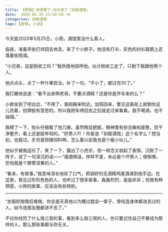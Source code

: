 ```yaml
---
title: 【草稿】他浪够了,也烂透了「初瘦酒馆」
date:  2020-05-25 23:59:59 +8
categories: 初瘦酒馆
tags: [爱情, 小说]
---
```


今天是2020年5月25日，小雨，酒馆里没什么客人。

临夜，准备早些打烊回去休息，来了个小胖子。他没有打伞，灰色的衬衫肩膀上还落着些雨滴。

“小兄弟，这是刚收工吗？”我热情地招呼他。伙计刚收工走了，只剩下我跟他两个人。

他点点头，点了一杯什果宾治。补了一句，“不小了，都过完30了。”

我打趣地说道：“看不出来啊老哥。不要点酒精？还是你是开车来的么？”

小胖坐到了吧台边，“不用了，我刚搬来附近。加班回来，瞥见这条街上就剩你这儿亮着，招牌挺有意思的。所以我把车停回去之后就走过来看看。我不喝酒，也不抽烟。”

我楞了一下，抬头仔细看了他几眼。虽然稍显肥腻，眼神里有些沧桑和疲惫，但干净整齐，看上还是挺年轻的。“好男人吖！你是说「初瘦酒馆」这个名字么？想当初，也瘦过。岁月是把猪饲料啊，怎么着以前我也是个瘦小伙儿。”

<!-- more -->


他似乎被我逗乐了，笑了一下，露出了小虎牙。但一转念又收起了表情，沉默了一阵子，说了一句深沉的话——“烟酒情话，样样不差，未必是个坏男人；很惭愧，恐怕我是个罪孽深重的人。”

“看来，有故事。”我意味深长地叹了口气，把调好的无酒精鸡尾酒递到他手边。在这里，我见过形形色色的人，也听过了很多故事，轰轰烈烈，是是非非；但我有种预感，小胖的故事，应该会有些特别。


---


“衣服好脱情侣难做。你总是天真地以为睡过就会一辈子，曾经连身体都进去过的人，如今连朋友圈都进不去了。”








不论你经历了什么毁三观的事，看到多么毁三观的人，你只要记住自己不要成为那样的人，那么那些事都与你无关。

